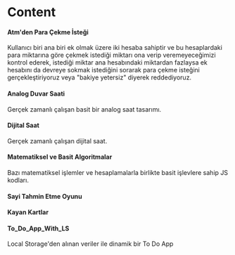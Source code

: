 # Content

#### Atm'den Para Çekme İsteği

Kullanıcı biri ana biri ek olmak üzere iki hesaba sahiptir ve bu hesaplardaki para miktarına göre çekmek istediği miktarı ona verip veremeyeceğimizi kontrol ederek, istediği miktar ana hesabındaki miktardan fazlaysa ek hesabını da devreye sokmak istediğini sorarak para çekme isteğini gerçekleştiriyoruz veya "bakiye yetersiz" diyerek reddediyoruz.

#### Analog Duvar Saati

Gerçek zamanlı çalışan basit bir analog saat tasarımı.

#### Dijital Saat

Gerçek zamanlı çalışan dijital saat.

#### Matematiksel ve Basit Algoritmalar

Bazı matematiksel işlemler ve hesaplamalarla birlikte basit işlevlere sahip JS kodları.

#### Sayi Tahmin Etme Oyunu

#### Kayan Kartlar

#### To_Do_App_With_LS

Local Storage'den alınan veriler ile dinamik bir To Do App
